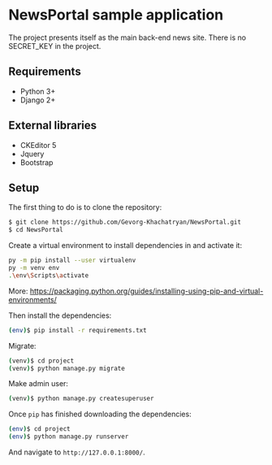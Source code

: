 # NewsPortal sample application
The project presents itself as the main back-end news site.
There is no SECRET_KEY in the project.
## Requirements
- Python 3+
- Django 2+

## External libraries

- CKEditor 5 
- Jquery 
- Bootstrap  

## Setup

The first thing to do is to clone the repository:

```sh
$ git clone https://github.com/Gevorg-Khachatryan/NewsPortal.git
$ cd NewsPortal
```

Create a virtual environment to install dependencies in and activate it:
```sh
py -m pip install --user virtualenv
py -m venv env
.\env\Scripts\activate
```
More:
https://packaging.python.org/guides/installing-using-pip-and-virtual-environments/


Then install the dependencies:

```sh
(env)$ pip install -r requirements.txt
```
Migrate:

```sh
(venv)$ cd project
(venv)$ python manage.py migrate
```
   

Make admin user:

```sh
(venv)$ python manage.py createsuperuser
```
Once `pip` has finished downloading the dependencies:
```sh
(env)$ cd project
(env)$ python manage.py runserver
```
And navigate to `http://127.0.0.1:8000/`.
